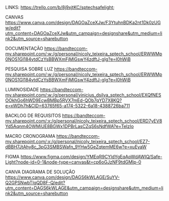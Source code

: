 LINKS: 
https://trello.com/b/8j9xjtKC/sptechsafelight;


CANVAS
https://www.canva.com/design/DAGOaZceXJw/F3YtuhnBDKa2nt1Dk0zUGw/edit?utm_content=DAGOaZceXJw&utm_campaign=designshare&utm_medium=link2&utm_source=sharebutton

DOCUMENTAÇÃO
https://bandteccom-my.sharepoint.com/:w:/g/personal/nicoly_teixeira_sptech_school/ERWWMp0NOS1Gl184vtdCzYsBBWXmFjMlGswY4zdftJ-gIg?e=I0hWjB

PESQUISA SOBRE LUZ
https://bandteccom-my.sharepoint.com/:w:/g/personal/nicoly_teixeira_sptech_school/ERWWMp0NOS1Gl184vtdCzYsBBWXmFjMlGswY4zdftJ-gIg?e=I0hWjB

LUMINOSIDADE
https://bandteccom-my.sharepoint.com/:w:/g/personal/vinicius_dsilva_sptech_school/EXQfNESOOkhGo6hWD9EcwBMBp5RVX7mEd-QOb7qYD7X8KQ?e=xWDh7h&CID=63765f65-a174-5322-6a18-4388726ba711

BACKLOG DE REQUISITOS
https://bandteccom-my.sharepoint.com/:x:/g/personal/nicoly_teixeira_sptech_school/ERD7yEV8Yd5Aqnm4OWMiUE8BGWx1DPBrLasCZqS6sNdfWA?e=TeIzIo

MACRO CRONOGRAMA
https://bandteccom-my.sharepoint.com/:x:/g/personal/nicoly_teixeira_sptech_school/EZ7-dBBH7JtAhy8c_3pG3SMBSWafn_9YHw5GeZqtemME6w?e=xuEyaW

FIGMA
https://www.figma.com/design/YMEqR9CYldYgEqApWdAWIQ/Safe-Light?node-id=0-1&node-type=canvas&t=cp6oGJzNF9tdGMIp-0

CANVA DIAGRAMA DE SOLUÇÃO
https://www.canva.com/design/DAGS6kWLAGE/SuYV-Q2GPSNwbTIqQD8F-Q/edit?utm_content=DAGS6kWLAGE&utm_campaign=designshare&utm_medium=link2&utm_source=sharebutton